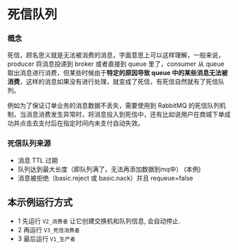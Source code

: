 # 死信队列

### 概念

死信，顾名思义就是无法被消费的消息，字面意思上可以这样理解，一般来说，producer 将消息投递到 broker 或者直接到 queue 里了，consumer 从 queue 取出消息进行消费，但某些时候由于**特定的原因导致 queue 中的某些消息无法被消费**，这样的消息如果没有进行处理，就变成了死信，有死信自然就有了死信队列。

例如为了保证订单业务的消息数据不丢失，需要使用到 RabbitMQ 的死信队列机制，当消息消费发生异常时，将消息投入到死信中，还有比如说用户在商城下单成功并点击去支付后在指定时间内未支付自动失效。

### 死信队列来源

- 消息 TTL 过期
- 队列达到最大长度（即队列满了，无法再添加数据到mq中） (本例)
- 消息被拒绝（basic.reject 或 basic.nack）并且 requeue=false

## 本示例运行方式

* 1 先运行 `V2_消费者` 让它创建交换机和队列信息, 会自动停止. 
* 2 再运行 `V3_死信消费者`
* 3 最后运行 `V1_生产者`
